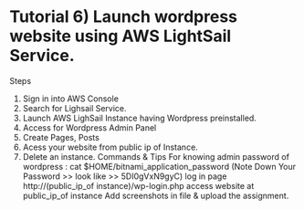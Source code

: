 # Tutorial 6) Launch wordpress website using AWS LightSail Service.

Steps 
1) Sign in into AWS Console
2) Search for Lighsail Service.
3) Launch AWS LighSail Instance having Wordpress preinstalled.
4) Access for Wordpress Admin Panel
5) Create Pages, Posts
6) Acess your website from public ip of Instance.
7) Delete an instance.
Commands & Tips
For knowing admin password of wordpress :  cat $HOME/bitnami_application_password
(Note Down Your Password >> look like >> 5DI0gVxN9gyC)
log in page http://(public_ip_of instance)/wp-login.php
access website at public_ip_of instance
Add screenshots in file & upload the assignment.
